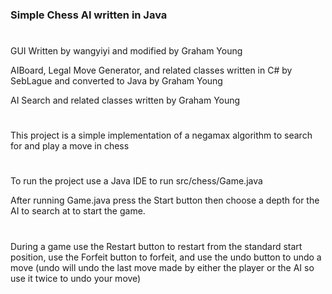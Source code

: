 ### Simple Chess AI written in Java

#
 GUI Written by wangyiyi and modified by Graham Young

 AIBoard, Legal Move Generator, and related classes written in C# by SebLague and converted to Java by Graham Young

 AI Search and related classes written by Graham Young
#
This project is a simple implementation of a negamax algorithm to 
search for and play a move in chess

#
To run the project use a Java IDE to run src/chess/Game.java

After running Game.java press the Start button then choose a depth for the AI to search at to start the game.
#
During a game use the Restart button to restart from the standard start position,
use the Forfeit button to forfeit,
and use the undo button to undo a move (undo will undo the last move made by either the player or the AI so use it twice to undo your move)

